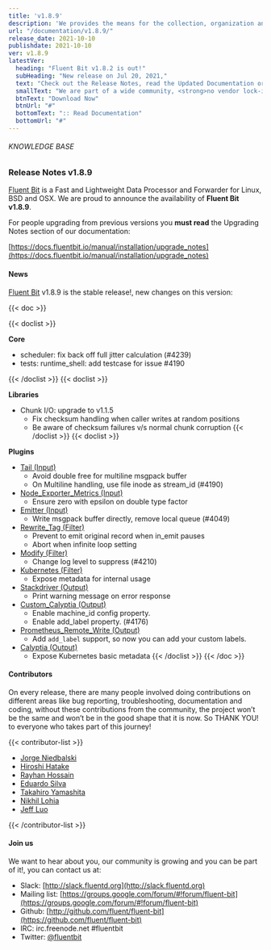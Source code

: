 ```yaml
---
title: 'v1.8.9'
description: 'We provides the means for the collection, organization and computerized retrieval of knowledgeand Lightweight Data Forwarder for Linux, BSD and OSX. We are proud to announce the availability of Fluent Bit v1.8.9.'
url: "/documentation/v1.8.9/"
release_date: 2021-10-10
publishdate: 2021-10-10
ver: v1.8.9
latestVer:
  heading: "Fluent Bit v1.8.2 is out!"
  subHeading: "New release on Jul 20, 2021,"
  text: "Check out the Release Notes, read the Updated Documentation or jump directly to the Downloads Section."
  smallText: "We are part of a wide community, <strong>no vendor lock-in.</strong>"
  btnText: "Download Now"
  btnUrl: "#"
  bottomText: ":: Read Documentation"
  bottomUrl: "#"
---
```


###### KNOWLEDGE BASE

### Release Notes v1.8.9

[Fluent Bit](https://fluentbit.io) is a Fast and Lightweight Data Processor and Forwarder for Linux, BSD and OSX. We are proud to announce the availability of **Fluent Bit v1.8.9**.

For people upgrading from previous versions you **must read** the Upgrading Notes section of our documentation:

[https://docs.fluentbit.io/manual/installation/upgrade_notes](https://docs.fluentbit.io/manual/installation/upgrade_notes)

#### News

[Fluent Bit](https://fluentbit.io) v1.8.9 is the stable release!, new changes on this version:

{{< doc >}}

{{< doclist >}}

**Core**

* scheduler: fix back off full jitter calculation (#4239)
* tests: runtime_shell: add testcase for issue #4190

{{< /doclist >}}
{{< doclist >}}

**Libraries**

* Chunk I/O: upgrade to v1.1.5
  * Fix checksum handling when caller writes at random positions
  * Be aware of checksum failures v/s normal chunk corruption
{{< /doclist >}}
{{< doclist >}}

**Plugins**

* [Tail (Input)](https://docs.fluentbit.io/manual/pipeline/inputs/tail/)
  * Avoid double free for multiline msgpack buffer
  * On Multiline handling, use file inode as stream_id (#4190)
* [Node_Exporter_Metrics (Input)](https://docs.fluentbit.io/manual/pipeline/inputs/node_exporter_metrics/)
  * Ensure zero with epsilon on double type factor
* [Emitter (Input)](https://docs.fluentbit.io/manual/pipeline/inputs/emitter/)
  * Write msgpack buffer directly, remove local queue (#4049)
* [Rewrite_Tag (Filter)](https://docs.fluentbit.io/manual/pipeline/filters/rewrite_tag/)
  * Prevent to emit original record when in_emit pauses
  * Abort when infinite loop setting
* [Modify (Filter)](https://docs.fluentbit.io/manual/pipeline/filters/modify/)
  * Change log level to suppress (#4210)
* [Kubernetes (Filter)](https://docs.fluentbit.io/manual/pipeline/filters/kubernetes/)
  * Expose metadata for internal usage
* [Stackdriver (Output)](https://docs.fluentbit.io/manual/pipeline/outputs/stackdriver/)
  * Print warning message on error response
* [Custom_Calyptia (Output)](https://docs.fluentbit.io/manual/administration/monitoring#calyptia-cloud)
  * Enable machine_id config property.
  * Enable add_label property. (#4176)
* [Prometheus_Remote_Write (Output)](https://docs.fluentbit.io/manual/pipeline/outputs/prometheus_remote_write/)
  * Add `add_label` support, so now you can add your custom labels.
* [Calyptia (Output)](https://docs.fluentbit.io/manual/pipeline/outputs/custom_calyptia/)
  * Expose Kubernetes basic metadata
{{< /doclist >}}
{{< /doc >}}

#### Contributors

On every release, there are many people involved doing contributions on different areas like bug reporting, troubleshooting, documentation and coding, without these contributions from the community, the project won’t be the same and won’t be in the good shape that it is now. So THANK YOU! to everyone who takes part of this journey!

{{< contributor-list >}}

* [Jorge Niedbalski](https://github.com/niedbalski)
* [Hiroshi Hatake](https://github.com/cosmo0920)
* [Rayhan Hossain](https://github.com/hossain-rayhan)
* [Eduardo Silva](https://github.com/edsiper)
* [Takahiro Yamashita](https://github.com/nokute78)
* [Nikhil Lohia](https://github.com/nikoo28)
* [Jeff Luo](https://github.com/JeffLuoo)

{{< /contributor-list >}}

#### Join us

We want to hear about you, our community is growing and you can be part of it!, you can contact us at:

* Slack: [http://slack.fluentd.org](http://slack.fluentd.org)
* Mailing list: [https://groups.google.com/forum/#!forum/fluent-bit](https://groups.google.com/forum/#!forum/fluent-bit)
* Github: [http://github.com/fluent/fluent-bit](https://github.com/fluent/fluent-bit)
* IRC: irc.freenode.net #fluentbit
* Twitter: [@fluentbit](https://twitter.com/fluentbit)